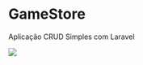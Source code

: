 <h1>GameStore</h1>
<p>Aplicação CRUD Simples com Laravel</p>
<img src="https://postimg.cc/Fd6Rm6GT">
